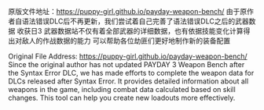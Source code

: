 原版文件地址：https://puppy-girl.github.io/payday-weapon-bench/
由于原作者自语法错误DLC后不再更新，我们尝试着自己完善了语法错误DLC之后的武器数据
收获日3 武器数据站不仅有着全部武器的详细数据，也有依据技能变化计算得出对敌人的作战数据的能力
可以帮助各位劫匪们更好地制作新的装备配置

Original File Address: https://puppy-girl.github.io/payday-weapon-bench/
Since the original author has not updated PAYDAY 3 Weapon Bench after the Syntax Error DLC, we has made efforts to complete the weapon data for DLCs released after Syntax Error.
It provides detailed information about all weapons in the game, including combat data calculated based on skill changes. This tool can help you create new loadouts more effectively.
